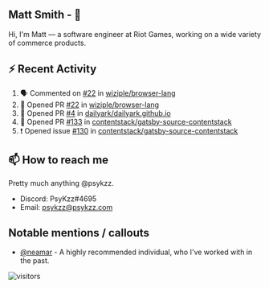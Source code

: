 <!--
[![PsyKzz's github stats](https://github-readme-stats.vercel.app/api?username=psykzz&show_icons=true)](https://github.com/anuraghazra/github-readme-stats)
-->

## Matt Smith - 👋
Hi, I'm Matt — a software engineer at Riot Games, working on a wide variety of commerce products.

## ⚡ Recent Activity

<!--START_SECTION:activity-->
1. 🗣 Commented on [#22](https://github.com/wiziple/browser-lang/issues/22) in [wiziple/browser-lang](https://github.com/wiziple/browser-lang)
2. 💪 Opened PR [#22](https://github.com/wiziple/browser-lang/pull/22) in [wiziple/browser-lang](https://github.com/wiziple/browser-lang)
3. 💪 Opened PR [#4](https://github.com/dailyark/dailyark.github.io/pull/4) in [dailyark/dailyark.github.io](https://github.com/dailyark/dailyark.github.io)
4. 💪 Opened PR [#133](https://github.com/contentstack/gatsby-source-contentstack/pull/133) in [contentstack/gatsby-source-contentstack](https://github.com/contentstack/gatsby-source-contentstack)
5. ❗️ Opened issue [#130](https://github.com/contentstack/gatsby-source-contentstack/issues/130) in [contentstack/gatsby-source-contentstack](https://github.com/contentstack/gatsby-source-contentstack)
<!--END_SECTION:activity-->


## 📫 How to reach me

Pretty much anything @psykzz.

- Discord: PsyKzz#4695
- Email: psykzz@psykzz.com


## Notable mentions / callouts

 - [@neamar](https://github.com/neamar) - A highly recommended individual, who I've worked with in the past.


![visitors](https://visitor-badge.glitch.me/badge?page_id=psykzz/psykzz)


